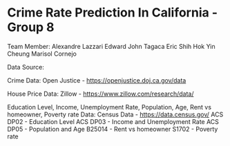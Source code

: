 # Crime Rate Prediction In California - Group 8 
Team Member:
Alexandre Lazzari
Edward John Tagaca
Eric Shih
Hok Yin Cheung
Marisol Cornejo

Data Source:

Crime Data:
Open Justice - https://openjustice.doj.ca.gov/data

House Price Data: 
Zillow - https://www.zillow.com/research/data/

Education Level, Income, Unemployment Rate, Population, Age, Rent vs homeowner, Poverty rate Data:
Census Data - https://data.census.gov/
ACS DP02 - Education Level
ACS DP03 - Income and Unemployment Rate
ACS DP05 - Population and Age
B25014 - Rent vs homeowner
S1702 - Poverty rate







